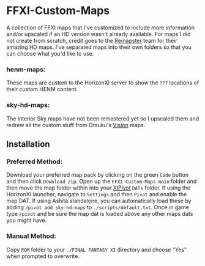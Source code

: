 # FFXI-Custom-Maps
A collection of FFXI maps that I've customized to include more information and/or upscaled if an HD version wasn't already available.  For maps I did not create from scratch, credit goes to the [Remapster](https://remapster.com/) team for their amazing HD maps.  I've separated maps into their own folders so that you can choose what you'd like to use.  

### henm-maps:
These maps are custom to the HorizonXI server to show the `???` locations of their custom HENM content.
### sky-hd-maps:
The interior Sky maps have not been remastered yet so I upscaled them and redrew all the custom stuff from Drauku's [Vision](https://github.com/Drauku/FFXI-Vision) maps.

## Installation
### Preferred Method:
Download your preferred map pack by clicking on the green `Code` button and then click `Download zip`.  Open up the `FFXI-Custom-Maps-main` folder and then move the map folder within into your [XIPivot](https://github.com/Shirk/XIPivot) `DATs` folder.  If using the HorizonXI launcher, navigate to `Settings` and then `Pivot` and enable the map DAT.  If using Ashita standalone, you can automatically load these by adding `/pivot add sky-hd-maps` to `./scripts/default.txt`.  Once in game type `/pivot` and be sure the map dat is loaded above any other maps dats you might have.

### Manual Method:
Copy `ROM` folder to your `./FINAL FANTASY XI` directory and choose "Yes" when prompted to overwrite.  
